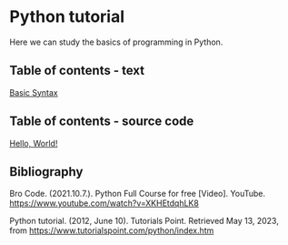 # Python tutorial

Here we can study the basics of programming in Python.

## Table of contents - text

[Basic Syntax](basicsyntax.md)

## Table of contents - source code

[Hello, World!](test.py)

## Bibliography

Bro Code. (2021.10.7.). Python Full Course for free [Video]. YouTube. https://www.youtube.com/watch?v=XKHEtdqhLK8

Python tutorial. (2012, June 10). Tutorials Point. Retrieved May 13, 2023, from https://www.tutorialspoint.com/python/index.htm